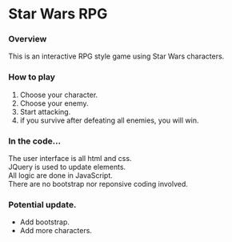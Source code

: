 # Star Wars RPG

### Overview
This is an interactive RPG style game using Star Wars characters.   

### How to play
1. Choose your character.  
2. Choose your enemy.
3. Start attacking.
4. if you survive after defeating all enemies, you will win.

### In the code...
The user interface is all html and css.   
JQuery is used to update elements.  
All logic are done in JavaScript.  
There are no bootstrap nor reponsive coding involved.

### Potential update.
- Add bootstrap.
- Add more characters.